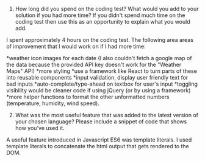 1. How long did you spend on the coding test? What would you add to your solution if you had more time? If you didn't spend much time on the coding test then use this as an opportunity to explain what you would add.

I spent approximately 4 hours on the coding test. The following area areas of improvement that I would work on if I had more time:

*weather icon images for each date (I also couldn't fetch a google map of the data because the provided API key doesn't work for the "Weather Maps" API)
*more styling
*use a framework like React to turn parts of these into reusable components
*input validation, display user friendly text for bad inputs
*auto-complete/type-ahead on textbox for user's input
*toggling visibility would be cleaner code if using jQuery (or by using a framework)
*more helper functions to format the other unformatted numbers (temperature, humidity, wind speed).


2. What was the most useful feature that was added to the latest version of your chosen language? Please include a snippet of code that shows how you've used it.

A useful feature introduced in Javascript ES6 was template literals. I used template literals to concatenate the html output that gets rendered to the DOM. 